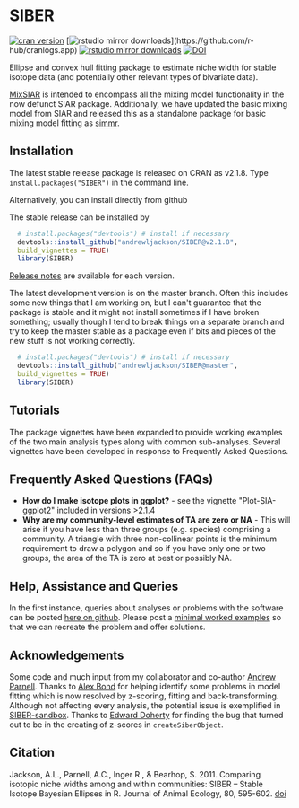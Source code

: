 SIBER
=====

[![cran version](http://www.r-pkg.org/badges/version/SIBER)](https://CRAN.R-project.org/package=SIBER ) 
[![rstudio mirror downloads](http://cranlogs.r-pkg.org/badges/SIBER?)](https://github.com/r-hub/cranlogs.app)
[![rstudio mirror downloads](http://cranlogs.r-pkg.org/badges/grand-total/SIBER?color=82b4e8)](https://github.com/r-hub/cranlogs.app)
[![DOI](https://zenodo.org/badge/27975343.svg)](https://zenodo.org/badge/latestdoi/27975343)

Ellipse and convex hull fitting package to estimate niche width for stable isotope data (and potentially other relevant types of bivariate data).

[MixSIAR](https://github.com/brianstock/MixSIAR) is intended to encompass all the mixing model functionality in the now defunct SIAR package. Additionally, we have updated the basic mixing model from SIAR and released this as a standalone package for basic mixing model fitting as [simmr](https://CRAN.R-project.org/package=simmr ). 


## Installation
The latest stable release package is released on CRAN as v2.1.8. Type `install.packages("SIBER")` in the command line.

Alternatively, you can install directly from github

The stable release can be installed by
  ```R
    # install.packages("devtools") # install if necessary
    devtools::install_github("andrewljackson/SIBER@v2.1.8", 
    build_vignettes = TRUE)
    library(SIBER)
  ```
[Release notes](NEWS.md) are available for each version.

The latest development version is on the master branch. Often this includes some new things that I am working on, but I can't guarantee that the package is stable and it might not install sometimes if I have broken something; usually though I tend to break things on a separate branch and try to keep the master stable as a package even if bits and pieces of the new stuff is not working correctly.

  ```R
    # install.packages("devtools") # install if necessary
    devtools::install_github("andrewljackson/SIBER@master",
    build_vignettes = TRUE)
    library(SIBER)
  ```


## Tutorials

The package vignettes have been expanded to provide working examples of the two main analysis types along with common sub-analyses. Several vignettes have been developed in response to Frequently Asked Questions.

## Frequently Asked Questions (FAQs)
* __How do I make isotope plots in ggplot?__ - see the vignette "Plot-SIA-ggplot2" included in versions >2.1.4
* __Why are my community-level estimates of TA are zero or NA__ - This will arise if you have less than three groups (e.g. species) comprising a community. A triangle with three non-collinear points is the minimum requirement to draw a polygon and so if you have only one or two groups, the area of the TA is zero at best or possibly NA.

## Help, Assistance and Queries
In the first instance, queries about analyses or problems with the software can be posted [here on github](https://github.com/AndrewLJackson/SIBER/issues). Please post a [minimal worked examples](https://www.r-bloggers.com/2013/05/writing-a-minimal-working-example-mwe-in-r/) so that we can recreate the problem and offer solutions.

## Acknowledgements
Some code and much input from my collaborator and co-author [Andrew Parnell](https://www.maynoothuniversity.ie/faculty-science-engineering/our-people/andrew-parnell). Thanks to [Alex Bond](https://alexanderbond.org) for helping identify some problems in model fitting which is now resolved by z-scoring, fitting and back-transforming. Although not affecting every analysis, the potential issue is exemplified in [SIBER-sandbox]( https://github.com/AndrewLJackson/SIBER-sandbox). Thanks to [Edward Doherty](https://github.com/Edward-Doherty) for finding the bug that turned out to be in the creating of z-scores in `createSiberObject`.

## Citation
Jackson, A.L., Parnell, A.C., Inger R., & Bearhop, S. 2011. Comparing isotopic niche widths among and within communities: SIBER – Stable Isotope Bayesian Ellipses in R. Journal of Animal Ecology, 80, 595-602. [doi](https://doi.org/10.1111/j.1365-2656.2011.01806.x)
